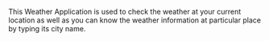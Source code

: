 This Weather Application is used to check the weather at your current location 
as well as you can know the weather information at particular place by typing its city name. 
